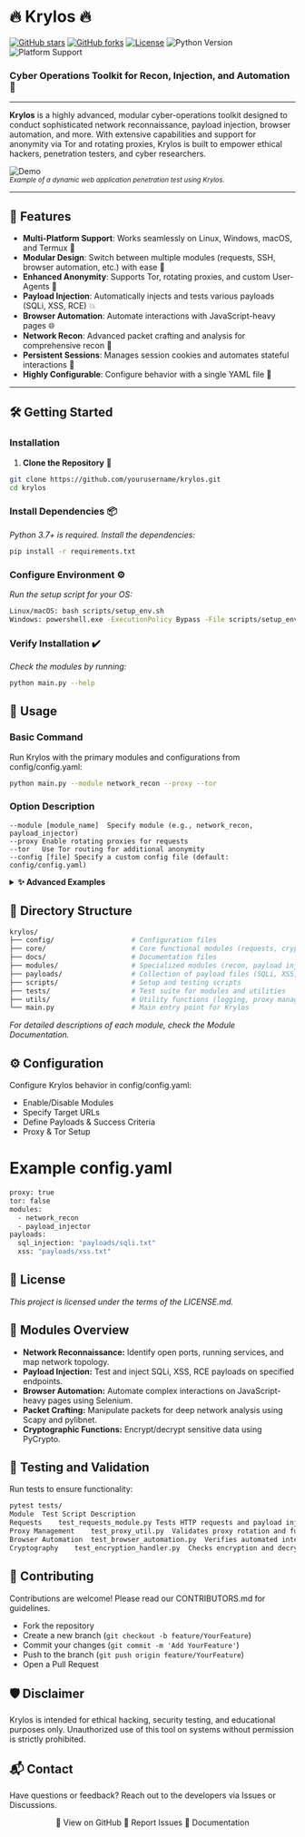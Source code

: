 # 🔥 **Krylos** 🔥

[![GitHub stars](https://img.shields.io/github/stars/Rogue-Payload/Krylos?style=social)](https://github.com/Rogue-Payload/Krylos/stargazers)
[![GitHub forks](https://img.shields.io/github/forks/Rogue-Payload/Krylos?style=social)](https://github.com/Rogue-Payload/Krylos/network/members)
[![License](https://img.shields.io/github/license/Rogue-Payload/Krylos)](https://github.com/Rogue-Payload/Krylos/blob/master/LICENSE.md)
![Python Version](https://img.shields.io/badge/Python-3.7%2B-blue)
![Platform Support](https://img.shields.io/badge/Platform-Linux%20%7C%20Windows%20%7C%20macOS-orange)


### **Cyber Operations Toolkit for Recon, Injection, and Automation** 🚀

---

**Krylos** is a highly advanced, modular cyber-operations toolkit designed to conduct sophisticated network reconnaissance, payload injection, browser automation, and more. With extensive capabilities and support for anonymity via Tor and rotating proxies, Krylos is built to empower ethical hackers, penetration testers, and cyber researchers.

![Demo](https://via.placeholder.com/800x400)  
<sup>*Example of a dynamic web application penetration test using Krylos.*</sup>

---

## 🎯 **Features**
- **Multi-Platform Support**: Works seamlessly on Linux, Windows, macOS, and Termux 📱
- **Modular Design**: Switch between multiple modules (requests, SSH, browser automation, etc.) with ease 🔄
- **Enhanced Anonymity**: Supports Tor, rotating proxies, and custom User-Agents 🔐
- **Payload Injection**: Automatically injects and tests various payloads (SQLi, XSS, RCE) 💥
- **Browser Automation**: Automate interactions with JavaScript-heavy pages 🌐
- **Network Recon**: Advanced packet crafting and analysis for comprehensive recon 📡
- **Persistent Sessions**: Manages session cookies and automates stateful interactions 🔄
- **Highly Configurable**: Configure behavior with a single YAML file 🔧

---

## 🛠️ **Getting Started**

### **Installation**

1. **Clone the Repository** 📂
```bash
git clone https://github.com/yourusername/krylos.git
cd krylos
```
### Install Dependencies 📦
_Python 3.7+ is required. Install the dependencies:_
```bash
pip install -r requirements.txt
```
### Configure Environment ⚙️
_Run the setup script for your OS:_
```bash
Linux/macOS: bash scripts/setup_env.sh
Windows: powershell.exe -ExecutionPolicy Bypass -File scripts/setup_env.ps1
```
### Verify Installation ✔️
_Check the modules by running:_
```bash
python main.py --help
```
## 🚀 Usage
### Basic Command
Run Krylos with the primary modules and configurations from config/config.yaml:
```bash
python main.py --module network_recon --proxy --tor
```
### Option	Description
```
--module [module_name]	Specify module (e.g., network_recon, payload_injector)
--proxy	Enable rotating proxies for requests
--tor	Use Tor routing for additional anonymity
--config [file]	Specify a custom config file (default: config/config.yaml)
```
<details> <summary><strong>✨ Advanced Examples</strong></summary>

Run with specific payloads and User-Agents:
```bash
python main.py --module payload_injector --proxy --config config/advanced.yaml
```
Automate a JavaScript-heavy interaction:
```bash
python main.py --module browser_automation
```
</details>

## 📂 Directory Structure
```bash
krylos/
├── config/                   # Configuration files
├── core/                     # Core functional modules (requests, crypto, automation)
├── docs/                     # Documentation files
├── modules/                  # Specialized modules (recon, payload injection)
├── payloads/                 # Collection of payload files (SQLi, XSS, etc.)
├── scripts/                  # Setup and testing scripts
├── tests/                    # Test suite for modules and utilities
├── utils/                    # Utility functions (logging, proxy management)
└── main.py                   # Main entry point for Krylos
```
_For detailed descriptions of each module, check the Module Documentation._

## ⚙️ Configuration
Configure Krylos behavior in config/config.yaml:
* Enable/Disable Modules
* Specify Target URLs
* Define Payloads & Success Criteria
* Proxy & Tor Setup

# Example config.yaml
```bash
proxy: true
tor: false
modules:
  - network_recon
  - payload_injector
payloads:
  sql_injection: "payloads/sqli.txt"
  xss: "payloads/xss.txt"
```
## 📜 License
_This project is licensed under the terms of the LICENSE.md._

## 🤖 Modules Overview
* **Network Reconnaissance:** Identify open ports, running services, and map network topology.
* **Payload Injection:** Test and inject SQLi, XSS, RCE payloads on specified endpoints.
* **Browser Automation:** Automate complex interactions on JavaScript-heavy pages using Selenium.
* **Packet Crafting:** Manipulate packets for deep network analysis using Scapy and pylibnet.
* **Cryptographic Functions:** Encrypt/decrypt sensitive data using PyCrypto.

## 🧪 Testing and Validation
Run tests to ensure functionality:
```bash
pytest tests/
Module	Test Script	Description
Requests	test_requests_module.py	Tests HTTP requests and payload injection
Proxy Management	test_proxy_util.py	Validates proxy rotation and functionality
Browser Automation	test_browser_automation.py	Verifies automated interactions on web pages
Cryptography	test_encryption_handler.py	Checks encryption and decryption routines
```
## 🤝 Contributing
Contributions are welcome! Please read our CONTRIBUTORS.md for guidelines.

* Fork the repository
* Create a new branch (`git checkout -b feature/YourFeature`)
* Commit your changes (`git commit -m 'Add YourFeature'`)
* Push to the branch (`git push origin feature/YourFeature`)
* Open a Pull Request

## 🛡️ Disclaimer
Krylos is intended for ethical hacking, security testing, and educational purposes only. Unauthorized use of this tool on systems without permission is strictly prohibited.

## 📬 Contact
Have questions or feedback? Reach out to the developers via Issues or Discussions.
<div align="center">
🔹 View on GitHub
🔹 Report Issues
🔹 Documentation
</div> 
